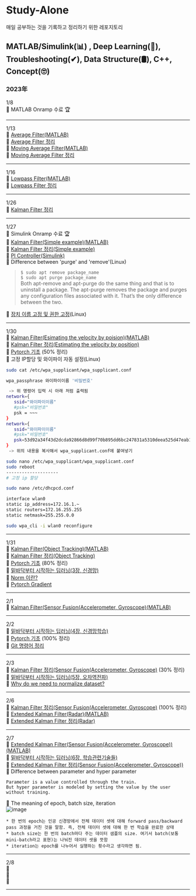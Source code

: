 # Study-Alone
매일 공부하는 것을 기록하고 정리하기 위한 레포지토리

## MATLAB/Simulink(📊) , Deep Learning(🧬), Troubleshooting(✔), Data Structure(🛢), C++, Concept(🙄)
### 2023年
1/8   
🔹 MATLAB Onramp 수료 🏆    
***
1/13      
🔹 [Average Filter(MATLAB)](https://github.com/soup1997/Study-Alone/tree/origin/Matlab/Average_Filter)   
🔹 [Average Filter 정리](https://velog.io/@soup1997/%ED%8F%89%EA%B7%A0%ED%95%84%ED%84%B0)   
🔹 [Moving Average Filter(MATLAB)](https://github.com/soup1997/Study-Alone/tree/origin/Matlab/Moving_Average_Filter)   
🔹 [Moving Average Filter 정리](https://velog.io/@soup1997/Moving-Average-Filter)  
***
1/16     
🔹 [Lowpass Filter(MATLAB)](https://github.com/soup1997/Study-Alone/tree/origin/Matlab/Lowpass_Filter)   
🔹 [Lowpass Filter 정리](https://velog.io/@soup1997/Lowpass-Filter)   
***
1/26     
🔹 [Kalman Filter 정리](https://velog.io/@soup1997/Linear-Kalman-Filter)   
***
1/27    
🔹 Simulink Onramp 수료 🏆   
🔹 [Kalman Filter(Simple example)(MATLAB)](https://github.com/soup1997/Study-Alone/tree/origin/Matlab)   
🔹 [Kalman Filter 정리(Simple example)](https://velog.io/@soup1997/Linear-Kalman-Filter-Simple-Example)   
🔹 [PI Controller(Simulink)](https://github.com/soup1997/Study-Alone/tree/origin/Simulink)   
🔹 Difference between 'purge' and 'remove'(Linux)   
>`$ sudo apt remove package_name`   
>`$ sudo apt purge package_name`    
>Both apt-remove and apt-purge do the same thing and that is to uninstall a package. The apt-purge removes the package and purges any configuration files associated with it. That’s the only difference between the two.   

🔹 [장치 이름 고정 및 권한 고정](https://velog.io/@717lumos/Linux-USB-%EC%9E%A5%EC%B9%98-%EC%9D%B4%EB%A6%84-%EA%B3%A0%EC%A0%95%ED%95%98%EA%B8%B0-udev-%EC%84%A4%EC%A0%95-Symbolic-Link%EC%8B%AC%EB%B3%BC%EB%A6%AD-%EB%A7%81%ED%81%AC-%EB%A7%8C%EB%93%A4%EA%B8%B0)(Linux)
***
1/30   
🔹 [Kalman Filter(Esimating the velocity by poision)(MATLAB)](https://github.com/soup1997/Study-Alone/tree/origin/Matlab/Kalman_Filter(Estimate%20the%20speed%20by%20position))   
🔹 [Kalman Filter 정리(Estimating the velocity by position)](https://velog.io/@soup1997/Linear-Kalman-FilterEstimating-the-speed-by-position)   
🔹 [Pytorch 기초](https://github.com/soup1997/Study-Alone/blob/origin/Pytorch/%ED%8C%8C%EC%9D%B4%ED%86%A0%EC%B9%98(PyTorch)%20%EA%B8%B0%EC%B4%88.ipynb) (50% 정리)   
🔹 고정 IP할당 및 와이파이 자동 설정(Linux)   
```bash
sudo cat /etc/wpa_supplicant/wpa_supplicant.conf

wpa_passphrase 와이파이이름 '비밀번호'

 -> 위 명령어 입력 시 아래 처럼 출력됨
network={
   ssid="와이파이이름"
   #psk="비밀번호"
   psk = ~~~
}
network={
   ssid="와이파이이름"
   #psk="비밀번호"
   psk=53d92a34f43d2dcda92866d8d99f70b895dd6bc247831a5310deea525d47eab1
}
 -> 위의 내용을 복사해서 wpa_supplicant.conf에 붙여넣기

sudo nano /etc/wpa_supplicant/wpa_supplicant.conf
sudo reboot
--------------------
# 고정 ip 할당

sudo nano /etc/dhcpcd.conf

interface wlan0
static ip_address=172.16.1.~
static routers=172.16.255.255
static netmask=255.255.0.0

sudo wpa_cli -i wlan0 reconfigure
```
***
1/31     
🔹 [Kalman Filter(Object Tracking)(MATLAB)](https://github.com/soup1997/Study-Alone/tree/origin/Matlab/Kalman_Filter(Object%20Tracking))    
🔹 [Kalman Filter 정리(Object Tracking)](https://velog.io/@soup1997/Linear-Kalman-FilterObject-Tracking)   
🔹 [Pytorch 기초](https://github.com/soup1997/Study-Alone/blob/origin/Pytorch/%ED%8C%8C%EC%9D%B4%ED%86%A0%EC%B9%98(PyTorch)%20%EA%B8%B0%EC%B4%88.ipynb) (80% 정리)     
🔹 [밑바닥부터 시작하는 딥러닝(3장, 신경망)](https://github.com/soup1997/Study-Alone/tree/origin/Deep%20Learning/Neural%20Network)   
🔹 [Norm 이란?](https://bskyvision.com/entry/%EC%84%A0%ED%98%95%EB%8C%80%EC%88%98%ED%95%99-%EB%86%88norm%EC%9D%B4%EB%9E%80-%EB%AC%B4%EC%97%87%EC%9D%B8%EA%B0%80)   
🔹 [Pytorch Gradient](https://gaussian37.github.io/dl-pytorch-gradient/)
***
2/1   
🔹 [Kalman Filter(Sensor Fusion(Accelerometer, Gyroscope)(MATLAB)](https://github.com/soup1997/Study-Alone/tree/origin/Matlab/Kalman%20Filter(Sensor%20Fusion(Accelerometer%2C%20Gyroscope)))   
***
2/2   
🔹 [밑바닥부터 시작하는 딥러닝(4장, 신경망학습)](https://github.com/soup1997/Study-Alone/blob/origin/Deep%20Learning/%EC%8B%A0%EA%B2%BD%EB%A7%9D%20%ED%95%99%EC%8A%B5(4%EC%9E%A5)/%EB%B0%91%EB%B0%94%EB%8B%A5%EB%B6%80%ED%84%B0%20%EC%8B%9C%EC%9E%91%ED%95%98%EB%8A%94%20%EB%94%A5%EB%9F%AC%EB%8B%9D(4%EC%9E%A5).ipynb)   
🔹 [Pytorch 기초](https://github.com/soup1997/Study-Alone/blob/origin/Pytorch/%ED%8C%8C%EC%9D%B4%ED%86%A0%EC%B9%98(PyTorch)%20%EA%B8%B0%EC%B4%88.ipynb) (100% 정리)     
🔹 [Git 명령어 정리](https://hackmd.io/@oW_dDxdsRoSpl0M64Tfg2g/ByfwpNJ-K)
***
2/3    
🔹 [Kalman Filter 정리(Sensor Fusion(Accelerometer, Gyroscope)](https://velog.io/@soup1997/Linear-Kalman-FilterSensor-FusionAccelerometer-Gyroscope) (30% 정리)   
🔹 [밑바닥부터 시작하는 딥러닝(5장, 오차역전파)](https://github.com/soup1997/Study-Alone/blob/origin/Deep%20Learning/%EC%98%A4%EC%B0%A8%EC%97%AD%EC%A0%84%ED%8C%8C(5%EC%9E%A5)/%EB%B0%91%EB%B0%94%EB%8B%A5%EB%B6%80%ED%84%B0%20%EC%8B%9C%EC%9E%91%ED%95%98%EB%8A%94%20%EB%94%A5%EB%9F%AC%EB%8B%9D(5%EC%9E%A5).ipynb)   
🔹 [Why do we need to normalize dataset?](https://dongwooklee96.github.io/post/2021/11/06/%EB%8D%B0%EC%9D%B4%ED%84%B0-%EC%A0%95%EA%B7%9C%ED%99%94%EB%9E%80-%EB%A8%B8%EC%8B%A0%EB%9F%AC%EB%8B%9D.html)
***
2/6   
🔹 [Kalman Filter 정리(Sensor Fusion(Accelerometer, Gyroscope)](https://velog.io/@soup1997/Linear-Kalman-FilterSensor-FusionAccelerometer-Gyroscope) (100% 정리)   
🔹 [Extended Kalman Filter(Radar)(MATLAB)](https://github.com/soup1997/Study-Alone/tree/origin/Matlab/Extended%20Kalman%20Filter(Radar))    
🔹 [Extended Kalman Filter 정리(Radar)](https://velog.io/@soup1997/Extended-Kalman-FilterRadar-Tracking)  
***
2/7   
🔹 [Extended Kalman Filter(Sensor Fusion(Accelerometer, Gyroscope))(MATLAB)](https://github.com/soup1997/Study-Alone/tree/origin/Matlab/Extended%20Kalman%20Filter(Sensor-fusion(Accelerometer%2C%20Gyroscope)))   
🔹 [밑바닥부터 시작하는 딥러닝(6장, 학습관련기술들)](https://github.com/soup1997/Study-Alone/blob/origin/Deep%20Learning/%ED%95%99%EC%8A%B5%EA%B8%B0%EC%88%A0(6%EC%9E%A5)/%EB%B0%91%EB%B0%94%EB%8B%A5%EB%B6%80%ED%84%B0%20%EC%8B%9C%EC%9E%91%ED%95%98%EB%8A%94%20%EB%94%A5%EB%9F%AC%EB%8B%9D(6%EC%9E%A5).ipynb)   
🔹 [Extended Kalman Filter 정리(Sensor Fusion(Accelerometer, Gyroscope))](https://velog.io/@soup1997/Extended-Kalman-FilterSensor-fusion-with-Gyroscope-and-Accelerometer)   
🔹 Difference between parameter and hyper parameter
```
Parameter is a value controlled through the train. 
But hyper parameter is modeled by setting the value by the user without training.
```   
🔹 The meaning of epoch, batch size, iteration   
![image](https://user-images.githubusercontent.com/86957779/217192018-60ee9108-6fc7-429b-a963-41281316d6f2.png)
```
* 한 번의 epoch는 인공 신경망에서 전체 데이터 셋에 대해 forward pass/backward pass 과정을 거친 것을 말함. 즉, 전체 데이터 셋에 대해 한 번 학습을 완료한 상태
* batch size는 한 번의 batch마다 주는 데이터 샘플의 size. 여기서 batch(보통 mini-batch라고 표현)는 나눠진 데이터 셋을 뜻함
* iteration는 epoch를 나누어서 실행하는 횟수라고 생각하면 됨.
``` 
***
2/8   
🔹    
🔹    
🔹  
***
